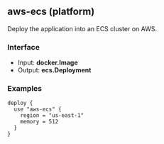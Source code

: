 ## aws-ecs (platform)

Deploy the application into an ECS cluster on AWS.

### Interface

- Input: **docker.Image**
- Output: **ecs.Deployment**

### Examples

```hcl
deploy {
  use "aws-ecs" {
    region = "us-east-1"
    memory = 512
  }
}
```
